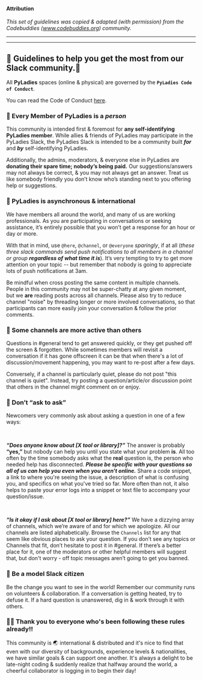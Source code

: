 #### Attribution

_This set of guidelines was copied & adapted (_with permission_) from the Codebuddies (www.codebuddies.org) community._  

______________________________________
______________________________________



## :star2: Guidelines to help you get the most from our Slack community.:star2: 

All **PyLadies** spaces (online & physical) are governed by the **`PyLadies Code of Conduct`**.

You can read the Code of Conduct [here](https://www.pyladies.com/CodeOfConduct/).



###  :star2: Every Member of PyLadies is a _**person**_

This community is intended first & foremost for **any self-identifying PyLadies member**. While allies & friends of PyLadies may participate in the PyLadies Slack,  the PyLadies Slack is intended to be a community built _**for**_ and _**by**_ self-identifying PyLadies.

Additionally, the admins, moderators, & everyone else in PyLadies are **donating their spare time; nobody’s being paid.**  Our suggestions/answers may not always be correct, & you may not always get an answer. Treat us like somebody friendly you don’t know who’s standing next to you offering help or suggestions.



### :star2: PyLadies is asynchronous & international

We have members all around the world, and many of us are working professionals. As you are participating in conversations or seeking assistance, it’s entirely possible that you won’t get a response for an hour or day or more. 

With that in mind, use  `@here`, `@channel`, or `@everyone` _sparingly_, if at all (_these three slack commands send push notifications to all members in a channel or group **regardless of what time it is**_).  It’s very tempting to try to get more attention on your topic -- but remember that nobody is going to appreciate  lots of push notifications at 3am.

Be mindful when cross posting the same content in multiple channels. People in this community may not be super-chatty at any given moment, but we **are** reading posts across all channels.  Please also try to reduce channel "noise" by threading longer or more involved conversations, so that participants can more easily join your conversation & follow the prior comments.



### :star2: Some channels are more active than others
Questions in #general tend to get answered quickly, or they get pushed off the screen & forgotten. While sometimes members will revisit a conversation if it has gone offscreen it can be that when there's a lot of discussion/movement happening, you may want to re-post after a few days.

Conversely, if a channel is particularly quiet, please do not post "this channel is quiet".  Instead, try posting a question/article/or discussion point that others in the channel might comment on or enjoy.



### :star2: Don’t “ask to ask”
Newcomers very commonly ask about asking a question in one of a few ways:

<br>

_**“Does anyone know about [X tool or library]?”**_
The answer is probably **“yes,”** but nobody can help you until you state what your problem **is**. All too often by the time somebody asks what the **real** question is, the person who needed help has disconnected. _**Please be specific with your questions so all of us can help you even when you aren't online.**_ Share a code snippet, a link to where you're seeing the issue, a description of what is confusing you, and specifics on what you've tried so far.  More often than not, it also helps to paste your error logs into a snippet or text file  to accompany your question/issue.  

<br>

_**“Is it okay if I ask about [X tool or library] here?”**_
We have a dizzying array of channels, which we’re aware of and for which we apologize. All our channels are listed alphabetically. Browse the `Channels` list for any that seem like obvious places to ask your question. If you don’t see any topics or Channels that fit, don’t hesitate to post it in #general.  If there’s a better place for it, one of the moderators or other helpful members will suggest that, but don't worry - off topic messages aren’t going to get you banned.



### :star2: Be a model Slack citizen

Be the change you want to see in the world! Remember our community runs on volunteers & collaboration. If a conversation is getting heated, try to defuse it. If a hard question is unanswered, dig in & work through it with others. 



### :star2::star2: Thank you to everyone who's been following these rules already!!

This community is :earth_asia: international & distributed and it's nice to find that even with our diversity of backgrounds,  experience levels & nationalities, we have similar goals & can support one another. It's always a delight to be late-night coding & suddenly realize that halfway around the world, a cheerful collaborator is logging in to begin their day!
